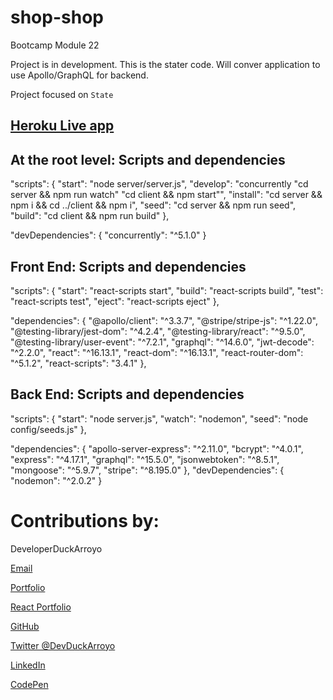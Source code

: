 # shop-shop

Bootcamp Module 22

Project is in development. This is the stater code. Will conver application to use Apollo/GraphQL for backend.

Project focused on `State`

## [Heroku Live app]()

## At the root level: Scripts and dependencies

"scripts": {
"start": "node server/server.js",
"develop": "concurrently \"cd server && npm run watch\" \"cd client && npm start\"",
"install": "cd server && npm i && cd ../client && npm i",
"seed": "cd server && npm run seed",
"build": "cd client && npm run build"
},

"devDependencies": {
"concurrently": "^5.1.0"
}

## Front End: Scripts and dependencies

"scripts": {
"start": "react-scripts start",
"build": "react-scripts build",
"test": "react-scripts test",
"eject": "react-scripts eject"
},

"dependencies": {
"@apollo/client": "^3.3.7",
"@stripe/stripe-js": "^1.22.0",
"@testing-library/jest-dom": "^4.2.4",
"@testing-library/react": "^9.5.0",
"@testing-library/user-event": "^7.2.1",
"graphql": "^14.6.0",
"jwt-decode": "^2.2.0",
"react": "^16.13.1",
"react-dom": "^16.13.1",
"react-router-dom": "^5.1.2",
"react-scripts": "3.4.1"
},

## Back End: Scripts and dependencies

"scripts": {
"start": "node server.js",
"watch": "nodemon",
"seed": "node config/seeds.js"
},

"dependencies": {
"apollo-server-express": "^2.11.0",
"bcrypt": "^4.0.1",
"express": "^4.17.1",
"graphql": "^15.5.0",
"jsonwebtoken": "^8.5.1",
"mongoose": "^5.9.7",
"stripe": "^8.195.0"
},
"devDependencies": {
"nodemon": "^2.0.2"
}

# Contributions by:

DeveloperDuckArroyo

[Email](mailto:DeveloperDuckArroyo@gmail.com)

[Portfolio](https://duckarroyo.github.io/portfolio/)

[React Portfolio](https://peaceful-journey-85026.herokuapp.com/)

[GitHub](https://github.com/DuckArroyo)

[Twitter @DevDuckArroyo](https://twitter.com/DevDuckArroyo)

[LinkedIn](https://www.linkedin.com/in/duckarroyo)

[CodePen](https://codepen.io/DeveloperDuckArroyo)
